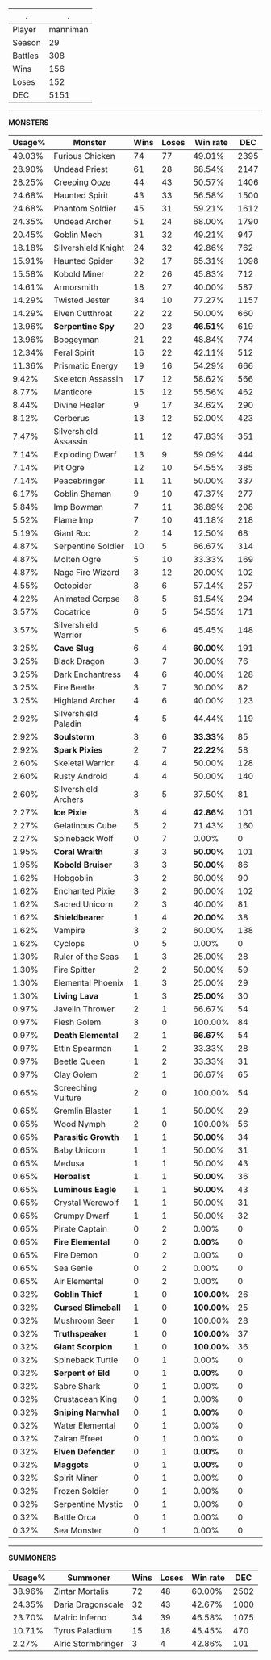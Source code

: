 .|.
|-|-
Player|manniman
Season|29
Battles|308
Wins|156
Loses|152
DEC|5151

---
**MONSTERS**

Usage%|Monster|Wins|Loses|Win rate|DEC|
-|-|-|-|-|-|
49.03%|Furious Chicken|74|77|49.01%|2395|
28.90%|Undead Priest|61|28|68.54%|2147|
28.25%|Creeping Ooze|44|43|50.57%|1406|
24.68%|Haunted Spirit|43|33|56.58%|1500|
24.68%|Phantom Soldier|45|31|59.21%|1612|
24.35%|Undead Archer|51|24|68.00%|1790|
20.45%|Goblin Mech|31|32|49.21%|947|
18.18%|Silvershield Knight|24|32|42.86%|762|
15.91%|Haunted Spider|32|17|65.31%|1098|
15.58%|Kobold Miner|22|26|45.83%|712|
14.61%|Armorsmith|18|27|40.00%|587|
14.29%|Twisted Jester|34|10|77.27%|1157|
14.29%|Elven Cutthroat|22|22|50.00%|660|
13.96%|**Serpentine Spy**|20|23|**46.51%**|619|
13.96%|Boogeyman|21|22|48.84%|774|
12.34%|Feral Spirit|16|22|42.11%|512|
11.36%|Prismatic Energy|19|16|54.29%|666|
9.42%|Skeleton Assassin|17|12|58.62%|566|
8.77%|Manticore|15|12|55.56%|462|
8.44%|Divine Healer|9|17|34.62%|290|
8.12%|Cerberus|13|12|52.00%|423|
7.47%|Silvershield Assassin|11|12|47.83%|351|
7.14%|Exploding Dwarf|13|9|59.09%|444|
7.14%|Pit Ogre|12|10|54.55%|385|
7.14%|Peacebringer|11|11|50.00%|337|
6.17%|Goblin Shaman|9|10|47.37%|277|
5.84%|Imp Bowman|7|11|38.89%|208|
5.52%|Flame Imp|7|10|41.18%|218|
5.19%|Giant Roc|2|14|12.50%|68|
4.87%|Serpentine Soldier|10|5|66.67%|314|
4.87%|Molten Ogre|5|10|33.33%|169|
4.87%|Naga Fire Wizard|3|12|20.00%|102|
4.55%|Octopider|8|6|57.14%|257|
4.22%|Animated Corpse|8|5|61.54%|294|
3.57%|Cocatrice|6|5|54.55%|171|
3.57%|Silvershield Warrior|5|6|45.45%|148|
3.25%|**Cave Slug**|6|4|**60.00%**|191|
3.25%|Black Dragon|3|7|30.00%|76|
3.25%|Dark Enchantress|4|6|40.00%|128|
3.25%|Fire Beetle|3|7|30.00%|82|
3.25%|Highland Archer|4|6|40.00%|123|
2.92%|Silvershield Paladin|4|5|44.44%|119|
2.92%|**Soulstorm**|3|6|**33.33%**|85|
2.92%|**Spark Pixies**|2|7|**22.22%**|58|
2.60%|Skeletal Warrior|4|4|50.00%|128|
2.60%|Rusty Android|4|4|50.00%|140|
2.60%|Silvershield Archers|3|5|37.50%|81|
2.27%|**Ice Pixie**|3|4|**42.86%**|101|
2.27%|Gelatinous Cube|5|2|71.43%|160|
2.27%|Spineback Wolf|0|7|0.00%|0|
1.95%|**Coral Wraith**|3|3|**50.00%**|101|
1.95%|**Kobold Bruiser**|3|3|**50.00%**|86|
1.62%|Hobgoblin|3|2|60.00%|90|
1.62%|Enchanted Pixie|3|2|60.00%|102|
1.62%|Sacred Unicorn|2|3|40.00%|81|
1.62%|**Shieldbearer**|1|4|**20.00%**|38|
1.62%|Vampire|3|2|60.00%|138|
1.62%|Cyclops|0|5|0.00%|0|
1.30%|Ruler of the Seas|1|3|25.00%|28|
1.30%|Fire Spitter|2|2|50.00%|59|
1.30%|Elemental Phoenix|1|3|25.00%|29|
1.30%|**Living Lava**|1|3|**25.00%**|30|
0.97%|Javelin Thrower|2|1|66.67%|54|
0.97%|Flesh Golem|3|0|100.00%|84|
0.97%|**Death Elemental**|2|1|**66.67%**|54|
0.97%|Ettin Spearman|1|2|33.33%|28|
0.97%|Beetle Queen|1|2|33.33%|31|
0.97%|Clay Golem|2|1|66.67%|65|
0.65%|Screeching Vulture|2|0|100.00%|54|
0.65%|Gremlin Blaster|1|1|50.00%|29|
0.65%|Wood Nymph|2|0|100.00%|56|
0.65%|**Parasitic Growth**|1|1|**50.00%**|34|
0.65%|Baby Unicorn|1|1|50.00%|31|
0.65%|Medusa|1|1|50.00%|43|
0.65%|**Herbalist**|1|1|**50.00%**|36|
0.65%|**Luminous Eagle**|1|1|**50.00%**|43|
0.65%|Crystal Werewolf|1|1|50.00%|31|
0.65%|Grumpy Dwarf|1|1|50.00%|32|
0.65%|Pirate Captain|0|2|0.00%|0|
0.65%|**Fire Elemental**|0|2|**0.00%**|0|
0.65%|Fire Demon|0|2|0.00%|0|
0.65%|Sea Genie|0|2|0.00%|0|
0.65%|Air Elemental|0|2|0.00%|0|
0.32%|**Goblin Thief**|1|0|**100.00%**|26|
0.32%|**Cursed Slimeball**|1|0|**100.00%**|25|
0.32%|Mushroom Seer|1|0|100.00%|28|
0.32%|**Truthspeaker**|1|0|**100.00%**|37|
0.32%|**Giant Scorpion**|1|0|**100.00%**|36|
0.32%|Spineback Turtle|0|1|0.00%|0|
0.32%|**Serpent of Eld**|0|1|**0.00%**|0|
0.32%|Sabre Shark|0|1|0.00%|0|
0.32%|Crustacean King|0|1|0.00%|0|
0.32%|**Sniping Narwhal**|0|1|**0.00%**|0|
0.32%|Water Elemental|0|1|0.00%|0|
0.32%|Zalran Efreet|0|1|0.00%|0|
0.32%|**Elven Defender**|0|1|**0.00%**|0|
0.32%|**Maggots**|0|1|**0.00%**|0|
0.32%|Spirit Miner|0|1|0.00%|0|
0.32%|Frozen Soldier|0|1|0.00%|0|
0.32%|Serpentine Mystic|0|1|0.00%|0|
0.32%|Battle Orca|0|1|0.00%|0|
0.32%|Sea Monster|0|1|0.00%|0|

---
**SUMMONERS**

Usage%|Summoner|Wins|Loses|Win rate|DEC|
-|-|-|-|-|-|
38.96%|Zintar Mortalis|72|48|60.00%|2502|
24.35%|Daria Dragonscale|32|43|42.67%|1000|
23.70%|Malric Inferno|34|39|46.58%|1075|
10.71%|Tyrus Paladium|15|18|45.45%|470|
2.27%|Alric Stormbringer|3|4|42.86%|101|
